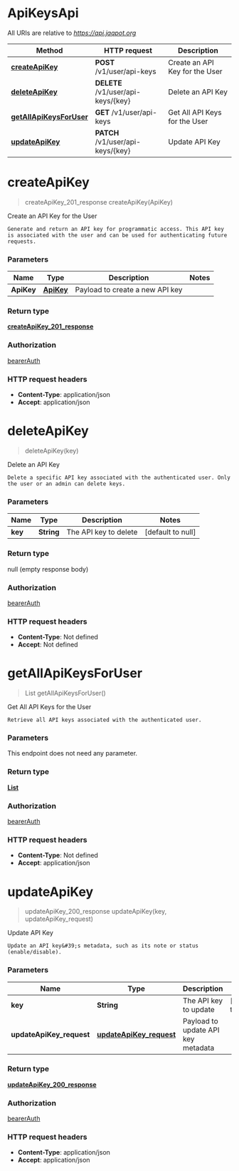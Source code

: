 # ApiKeysApi

All URIs are relative to *https://api.jaqpot.org*

| Method | HTTP request | Description |
|------------- | ------------- | -------------|
| [**createApiKey**](ApiKeysApi.md#createApiKey) | **POST** /v1/user/api-keys | Create an API Key for the User |
| [**deleteApiKey**](ApiKeysApi.md#deleteApiKey) | **DELETE** /v1/user/api-keys/{key} | Delete an API Key |
| [**getAllApiKeysForUser**](ApiKeysApi.md#getAllApiKeysForUser) | **GET** /v1/user/api-keys | Get All API Keys for the User |
| [**updateApiKey**](ApiKeysApi.md#updateApiKey) | **PATCH** /v1/user/api-keys/{key} | Update API Key |


<a name="createApiKey"></a>
# **createApiKey**
> createApiKey_201_response createApiKey(ApiKey)

Create an API Key for the User

    Generate and return an API key for programmatic access. This API key is associated with the user and can be used for authenticating future requests.

### Parameters

|Name | Type | Description  | Notes |
|------------- | ------------- | ------------- | -------------|
| **ApiKey** | [**ApiKey**](../Models/ApiKey.md)| Payload to create a new API key | |

### Return type

[**createApiKey_201_response**](../Models/createApiKey_201_response.md)

### Authorization

[bearerAuth](../README.md#bearerAuth)

### HTTP request headers

- **Content-Type**: application/json
- **Accept**: application/json

<a name="deleteApiKey"></a>
# **deleteApiKey**
> deleteApiKey(key)

Delete an API Key

    Delete a specific API key associated with the authenticated user. Only the user or an admin can delete keys.

### Parameters

|Name | Type | Description  | Notes |
|------------- | ------------- | ------------- | -------------|
| **key** | **String**| The API key to delete | [default to null] |

### Return type

null (empty response body)

### Authorization

[bearerAuth](../README.md#bearerAuth)

### HTTP request headers

- **Content-Type**: Not defined
- **Accept**: Not defined

<a name="getAllApiKeysForUser"></a>
# **getAllApiKeysForUser**
> List getAllApiKeysForUser()

Get All API Keys for the User

    Retrieve all API keys associated with the authenticated user.

### Parameters
This endpoint does not need any parameter.

### Return type

[**List**](../Models/getAllApiKeysForUser_200_response_inner.md)

### Authorization

[bearerAuth](../README.md#bearerAuth)

### HTTP request headers

- **Content-Type**: Not defined
- **Accept**: application/json

<a name="updateApiKey"></a>
# **updateApiKey**
> updateApiKey_200_response updateApiKey(key, updateApiKey\_request)

Update API Key

    Update an API key&#39;s metadata, such as its note or status (enable/disable).

### Parameters

|Name | Type | Description  | Notes |
|------------- | ------------- | ------------- | -------------|
| **key** | **String**| The API key to update | [default to null] |
| **updateApiKey\_request** | [**updateApiKey_request**](../Models/updateApiKey_request.md)| Payload to update API key metadata | |

### Return type

[**updateApiKey_200_response**](../Models/updateApiKey_200_response.md)

### Authorization

[bearerAuth](../README.md#bearerAuth)

### HTTP request headers

- **Content-Type**: application/json
- **Accept**: application/json

